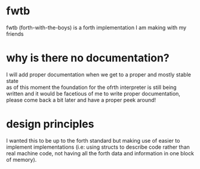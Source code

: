 # fwtb
fwtb (forth-with-the-boys) is a forth implementation I am making with my friends

# why is there no documentation?
I will add proper documentation when we get to a proper and mostly stable state              
as of this moment the foundation for the ofrth interpreter is still being written and it would be facetious of me to write proper documentation, please come back a bit later and have a proper peek around!

# design principles
I wanted this to be up to the forth standard but making use of easier to implement implementations (i.e: using structs to describe code rather than real machine code, 
not having all the forth data and information in one block of memory).
